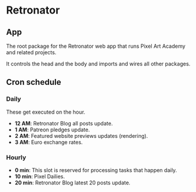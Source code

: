 # Retronator 

## App

The root package for the Retronator web app that runs Pixel Art Academy and related projects.

It controls the head and the body and imports and wires all other packages.

## Cron schedule

### Daily

These get executed on the hour.

* **12 AM**: Retronator Blog all posts update.
* **1 AM**: Patreon pledges update.
* **2 AM**: Featured website previews updates (rendering).
* **3 AM**: Euro exchange rates.

### Hourly

* **0 min**: This slot is reserved for processing tasks that happen daily.
* **10 min**: Pixel Dailies.
* **20 min**: Retronator Blog latest 20 posts update.
